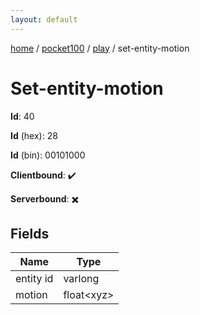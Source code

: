 ```yaml
---
layout: default
---
```


[home](/)  /  [pocket100](/protocol/pocket100)  /  [play](/protocol/pocket100/play)  /  set-entity-motion

# Set-entity-motion

**Id**: 40

**Id** (hex): 28

**Id** (bin): 00101000

**Clientbound**: ✔️

**Serverbound**: ✖️

## Fields

Name | Type
---|---
entity id | varlong
motion | float&lt;xyz&gt;


